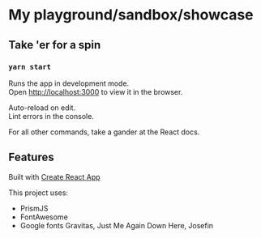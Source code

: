 # My playground/sandbox/showcase

## Take 'er for a spin

### `yarn start`

Runs the app in development mode.\
Open [http://localhost:3000](http://localhost:3000) to view it in the browser.

Auto-reload on edit.\
Lint errors in the console.

For all other commands, take a gander at the React docs.

## Features

Built with [Create React App](https://github.com/facebook/create-react-app)

This project uses:

- PrismJS
- FontAwesome
- Google fonts Gravitas, Just Me Again Down Here, Josefin
